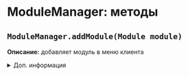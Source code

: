 # ModuleManager: методы
## `ModuleManager.addModule(Module module)`
**Описание:** добавляет модуль в меню клиента
<details>
<summary>Доп. информация</summary>

**Аргументы:**

| Аргумент | Значение |
| ------------- | ------------- |
| Module module | Модуль, который надо добавить |

**Возвращает:** нет

**Пример:**
```js
var module = new Module("AutoLava", true, true, ModuleCategory.PLAYER);
ModuleManager.addModule(module);
```
</details>
